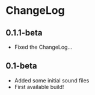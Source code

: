 # ChangeLog

## 0.1.1-beta

- Fixed the ChangeLog...

## 0.1-beta

- Added some initial sound files
- First available build!